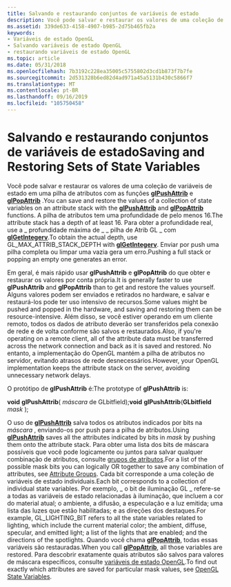 ```yaml
---
title: Salvando e restaurando conjuntos de variáveis de estado
description: Você pode salvar e restaurar os valores de uma coleção de variáveis de estado em uma pilha de atributos com as funções glPushAttrib e glPopAttrib.
ms.assetid: 339de633-4158-4907-b985-2d75b465fb2a
keywords:
- Variáveis de estado OpenGL
- Salvando variáveis de estado OpenGL
- restaurando variáveis de estado OpenGL
ms.topic: article
ms.date: 05/31/2018
ms.openlocfilehash: 7b3192c228ea35005c5755802d3cd1b873f7b7fe
ms.sourcegitcommit: 2d531328b6ed82d4ad971a45a5131b430c5866f7
ms.translationtype: MT
ms.contentlocale: pt-BR
ms.lasthandoff: 09/16/2019
ms.locfileid: "105750458"
---
```

# <a name="saving-and-restoring-sets-of-state-variables"></a><span data-ttu-id="e2cc8-106">Salvando e restaurando conjuntos de variáveis de estado</span><span class="sxs-lookup"><span data-stu-id="e2cc8-106">Saving and Restoring Sets of State Variables</span></span>

<span data-ttu-id="e2cc8-107">Você pode salvar e restaurar os valores de uma coleção de variáveis de estado em uma pilha de atributos com as funções [**glPushAttrib**](glpushattrib.md) e [**glPopAttrib**](glpopattrib.md) .</span><span class="sxs-lookup"><span data-stu-id="e2cc8-107">You can save and restore the values of a collection of state variables on an attribute stack with the [**glPushAttrib**](glpushattrib.md) and [**glPopAttrib**](glpopattrib.md) functions.</span></span> <span data-ttu-id="e2cc8-108">A pilha de atributos tem uma profundidade de pelo menos 16.</span><span class="sxs-lookup"><span data-stu-id="e2cc8-108">The attribute stack has a depth of at least 16.</span></span> <span data-ttu-id="e2cc8-109">Para obter a profundidade real, use a \_ profundidade máxima de \_ \_ pilha de Atrib GL \_ com [**glGetIntegerv**](glgetintegerv.md).</span><span class="sxs-lookup"><span data-stu-id="e2cc8-109">To obtain the actual depth, use GL\_MAX\_ATTRIB\_STACK\_DEPTH with [**glGetIntegerv**](glgetintegerv.md).</span></span> <span data-ttu-id="e2cc8-110">Enviar por push uma pilha completa ou limpar uma vazia gera um erro.</span><span class="sxs-lookup"><span data-stu-id="e2cc8-110">Pushing a full stack or popping an empty one generates an error.</span></span>

<span data-ttu-id="e2cc8-111">Em geral, é mais rápido usar **glPushAttrib** e **glPopAttrib** do que obter e restaurar os valores por conta própria.</span><span class="sxs-lookup"><span data-stu-id="e2cc8-111">It is generally faster to use **glPushAttrib** and **glPopAttrib** than to get and restore the values yourself.</span></span> <span data-ttu-id="e2cc8-112">Alguns valores podem ser enviados e retirados no hardware, e salvar e restaurá-los pode ter uso intensivo de recursos.</span><span class="sxs-lookup"><span data-stu-id="e2cc8-112">Some values might be pushed and popped in the hardware, and saving and restoring them can be resource-intensive.</span></span> <span data-ttu-id="e2cc8-113">Além disso, se você estiver operando em um cliente remoto, todos os dados de atributo deverão ser transferidos pela conexão de rede e de volta conforme são salvos e restaurados.</span><span class="sxs-lookup"><span data-stu-id="e2cc8-113">Also, if you're operating on a remote client, all of the attribute data must be transferred across the network connection and back as it is saved and restored.</span></span> <span data-ttu-id="e2cc8-114">No entanto, a implementação do OpenGL mantém a pilha de atributos no servidor, evitando atrasos de rede desnecessários.</span><span class="sxs-lookup"><span data-stu-id="e2cc8-114">However, your OpenGL implementation keeps the attribute stack on the server, avoiding unnecessary network delays.</span></span>

<span data-ttu-id="e2cc8-115">O protótipo de **glPushAttrib** é:</span><span class="sxs-lookup"><span data-stu-id="e2cc8-115">The prototype of **glPushAttrib** is:</span></span>

<span data-ttu-id="e2cc8-116">**void** **glPushAttrib**( *máscara* de GLbitfield);</span><span class="sxs-lookup"><span data-stu-id="e2cc8-116">**void** **glPushAttrib**(**GLbitfield** *mask* );</span></span>

<span data-ttu-id="e2cc8-117">O uso de [**glPushAttrib**](glpushattrib.md) salva todos os atributos indicados por bits na *máscara* , enviando-os por push para a pilha de atributos.</span><span class="sxs-lookup"><span data-stu-id="e2cc8-117">Using [**glPushAttrib**](glpushattrib.md) saves all the attributes indicated by bits in *mask* by pushing them onto the attribute stack.</span></span> <span data-ttu-id="e2cc8-118">Para obter uma lista dos bits de máscara possíveis que você pode logicamente ou juntos para salvar qualquer combinação de atributos, consulte [grupos de atributos](attribute-groups.md).</span><span class="sxs-lookup"><span data-stu-id="e2cc8-118">For a list of the possible mask bits you can logically OR together to save any combination of attributes, see [Attribute Groups](attribute-groups.md).</span></span> <span data-ttu-id="e2cc8-119">Cada bit corresponde a uma coleção de variáveis de estado individuais.</span><span class="sxs-lookup"><span data-stu-id="e2cc8-119">Each bit corresponds to a collection of individual state variables.</span></span> <span data-ttu-id="e2cc8-120">Por exemplo, \_ o bit de iluminação GL \_ refere-se a todas as variáveis de estado relacionadas à iluminação, que incluem a cor do material atual; o ambiente, a difusão, a especulação e a luz emitida; uma lista das luzes que estão habilitadas; e as direções dos destaques.</span><span class="sxs-lookup"><span data-stu-id="e2cc8-120">For example, GL\_LIGHTING\_BIT refers to all the state variables related to lighting, which include the current material color; the ambient, diffuse, specular, and emitted light; a list of the lights that are enabled; and the directions of the spotlights.</span></span> <span data-ttu-id="e2cc8-121">Quando você chama [**glPopAttrib**](glpopattrib.md), todas essas variáveis são restauradas.</span><span class="sxs-lookup"><span data-stu-id="e2cc8-121">When you call [**glPopAttrib**](glpopattrib.md), all those variables are restored.</span></span> <span data-ttu-id="e2cc8-122">Para descobrir exatamente quais atributos são salvos para valores de máscara específicos, consulte [variáveis de estado OpenGL](opengl-state-variables.md).</span><span class="sxs-lookup"><span data-stu-id="e2cc8-122">To find out exactly which attributes are saved for particular mask values, see [OpenGL State Variables](opengl-state-variables.md).</span></span>

 

 




